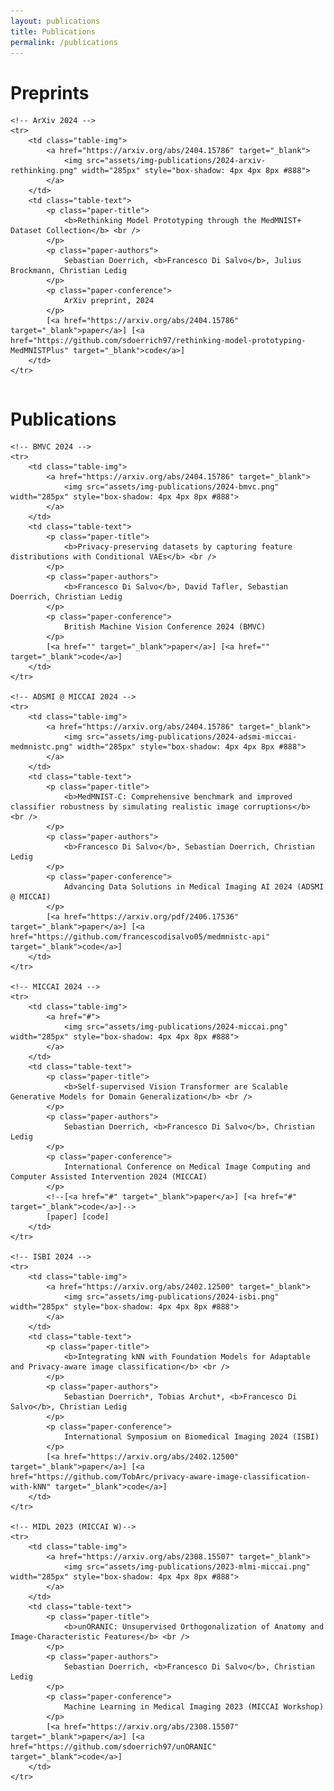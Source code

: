 ```yaml
---
layout: publications
title: Publications
permalink: /publications
---
```


# Preprints

<table id="tbPublications" cellspacing="0" cellpadding="0">

    <!-- ArXiv 2024 -->
    <tr>
        <td class="table-img">
            <a href="https://arxiv.org/abs/2404.15786" target="_blank">
                <img src="assets/img-publications/2024-arxiv-rethinking.png" width="285px" style="box-shadow: 4px 4px 8px #888">
            </a>
        </td>
        <td class="table-text">
            <p class="paper-title">
                <b>Rethinking Model Prototyping through the MedMNIST+ Dataset Collection</b> <br />
            </p>
            <p class="paper-authors">
                Sebastian Doerrich, <b>Francesco Di Salvo</b>, Julius Brockmann, Christian Ledig
            </p>
            <p class="paper-conference">
                ArXiv preprint, 2024
            </p>
            [<a href="https://arxiv.org/abs/2404.15786" target="_blank">paper</a>] [<a href="https://github.com/sdoerrich97/rethinking-model-prototyping-MedMNISTPlus" target="_blank">code</a>]
        </td>
    </tr>

</table>

# Publications

<table id="tbPublications" cellspacing="0" cellpadding="0">

    <!-- BMVC 2024 -->
    <tr>
        <td class="table-img">
            <a href="https://arxiv.org/abs/2404.15786" target="_blank">
                <img src="assets/img-publications/2024-bmvc.png" width="285px" style="box-shadow: 4px 4px 8px #888">
            </a>
        </td>
        <td class="table-text">
            <p class="paper-title">
                <b>Privacy-preserving datasets by capturing feature distributions with Conditional VAEs</b> <br />
            </p>
            <p class="paper-authors">
                <b>Francesco Di Salvo</b>, David Tafler, Sebastian Doerrich, Christian Ledig
            </p>
            <p class="paper-conference">
                British Machine Vision Conference 2024 (BMVC)
            </p>
            [<a href="" target="_blank">paper</a>] [<a href="" target="_blank">code</a>]
        </td>
    </tr>

    <!-- ADSMI @ MICCAI 2024 -->
    <tr>
        <td class="table-img">
            <a href="https://arxiv.org/abs/2404.15786" target="_blank">
                <img src="assets/img-publications/2024-adsmi-miccai-medmnistc.png" width="285px" style="box-shadow: 4px 4px 8px #888">
            </a>
        </td>
        <td class="table-text">
            <p class="paper-title">
                <b>MedMNIST-C: Comprehensive benchmark and improved classifier robustness by simulating realistic image corruptions</b> <br />
            </p>
            <p class="paper-authors">
                <b>Francesco Di Salvo</b>, Sebastian Doerrich, Christian Ledig
            </p>
            <p class="paper-conference">
                Advancing Data Solutions in Medical Imaging AI 2024 (ADSMI @ MICCAI)
            </p>
            [<a href="https://arxiv.org/pdf/2406.17536" target="_blank">paper</a>] [<a href="https://github.com/francescodisalvo05/medmnistc-api" target="_blank">code</a>]
        </td>
    </tr>

    <!-- MICCAI 2024 -->
    <tr>
        <td class="table-img">
            <a href="#">
                <img src="assets/img-publications/2024-miccai.png" width="285px" style="box-shadow: 4px 4px 8px #888">
            </a>
        </td>
        <td class="table-text">
            <p class="paper-title">
                <b>Self-supervised Vision Transformer are Scalable Generative Models for Domain Generalization</b> <br />
            </p>
            <p class="paper-authors">
                Sebastian Doerrich, <b>Francesco Di Salvo</b>, Christian Ledig
            </p>
            <p class="paper-conference">
                International Conference on Medical Image Computing and Computer Assisted Intervention 2024 (MICCAI)
            </p>
            <!--[<a href="#" target="_blank">paper</a>] [<a href="#" target="_blank">code</a>]-->
            [paper] [code]
        </td>
    </tr>

    <!-- ISBI 2024 -->
    <tr>
        <td class="table-img">
            <a href="https://arxiv.org/abs/2402.12500" target="_blank">
                <img src="assets/img-publications/2024-isbi.png" width="285px" style="box-shadow: 4px 4px 8px #888">
            </a>
        </td>
        <td class="table-text">
            <p class="paper-title">
                <b>Integrating kNN with Foundation Models for Adaptable and Privacy-aware image classification</b> <br />
            </p>
            <p class="paper-authors">
                Sebastian Doerrich*, Tobias Archut*, <b>Francesco Di Salvo</b>, Christian Ledig
            </p>
            <p class="paper-conference">
                International Symposium on Biomedical Imaging 2024 (ISBI)
            </p>
            [<a href="https://arxiv.org/abs/2402.12500" target="_blank">paper</a>] [<a href="https://github.com/TobArc/privacy-aware-image-classification-with-kNN" target="_blank">code</a>]
        </td>
    </tr>

    <!-- MIDL 2023 (MICCAI W)-->
    <tr>
        <td class="table-img">
            <a href="https://arxiv.org/abs/2308.15507" target="_blank">
                <img src="assets/img-publications/2023-mlmi-miccai.png" width="285px" style="box-shadow: 4px 4px 8px #888">
            </a>
        </td>
        <td class="table-text">
            <p class="paper-title">
                <b>unORANIC: Unsupervised Orthogonalization of Anatomy and Image-Characteristic Features</b> <br />
            </p>
            <p class="paper-authors">
                Sebastian Doerrich, <b>Francesco Di Salvo</b>, Christian Ledig
            </p>
            <p class="paper-conference">
                Machine Learning in Medical Imaging 2023 (MICCAI Workshop)
            </p>
            [<a href="https://arxiv.org/abs/2308.15507" target="_blank">paper</a>] [<a href="https://github.com/sdoerrich97/unORANIC" target="_blank">code</a>]
        </td>
    </tr>

</table>
